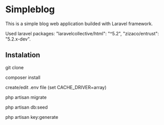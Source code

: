 # Simpleblog

This is a simple blog web application builded with Laravel framework.

Used laravel packages: "laravelcollective/html": "^5.2", "zizaco/entrust": "5.2.x-dev".

## Instalation

git clone

composer install

create/edit .env file (set CACHE_DRIVER=array)

php artisan migrate

php artisan db:seed

php artisan key:generate
